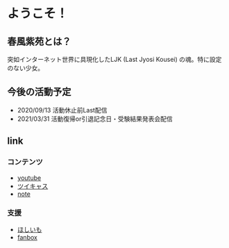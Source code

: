 # ようこそ！
## 春風紫苑とは？
突如インターネット世界に具現化したLJK (Last Jyosi Kousei) の魂。特に設定のない少女。

## 今後の活動予定
- 2020/09/13 活動休止前Last配信
- 2021/03/31 活動復帰or引退記念日・受験結果発表会配信

## link
### コンテンツ
- [youtube](https://www.youtube.com/channel/UCeqXlkC0QtwK5EXRxCAlPDw)
- [ツイキャス](https://twitcasting.tv/hr40n)
- [note](https://note.com/hr40n)

### 支援
- [ほしいも](https://www.amazon.jp/hz/wishlist/ls/2CVX61NN0FUUX?ref_=wl_share)
- [fanbox](https://hr40n.fanbox.cc)
